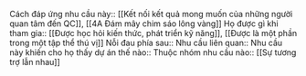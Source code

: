 


Cách đáp ứng nhu cầu này:: [[Kết nối kết quả mong muốn của những người quan tâm đến QC]], [[4A Đám mây chim sáo lông vàng]]
Họ được gì khi tham gia:: [[Được học hỏi kiến thức, phát triển kỹ năng]], [[Được là một phần trong một tập thể thú vị]]
Nỗi đau phía sau:: 
Nhu cầu liên quan:: 
Nhu cầu này khiến cho họ thấy dự án thế nào:: 
Thuộc nhóm nhu cầu nào:: [[Sự tương trợ lẫn nhau]]
